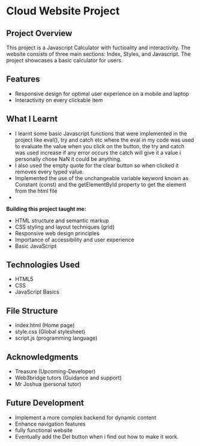 # Cloud Website Project

## Project Overview

This project is a Javascript Calculator with fuctioality and interactivity. The website consists of three main sections: Index, Styles, and Javascript. The project showcases a basic calculator for users.

## Features

- Responsive design for optimal user experience on a mobile and laptop
- Interactivity on every clickable item

## What I Learnt
- I learnt some basic Javascript functions that were implemented in the project like eval(), try and catch etc where the eval in my code was used to evaluate the value when you click on the button, the try and catch was used increase if any error occurs the catch will give it a value i personally chose NaN it could be anything.
- I also used the empty quote for the clear button so when clicked it removes every typed value.
- Implemented the use of the unchangeable variable keyword known as Constant (const) and the getElementById property to get the element from the html file
-   

**Building this project taught me:**
- HTML structure and semantic markup
- CSS styling and layout techniques (grid)
- Responsive web design principles
- Importance of accessibility and user experience
- Basic JavaScript

## Technologies Used

- HTML5
- CSS
- JavaScript Basics

## File Structure

- index.html (Home page)
- style.css (Global stylesheet)
- script.js (programming language)

## Acknowledgments

- Treasure (Upcoming-Developer)
- Web3bridge tutors (Guidance and support)
- Mr Joshua (personal tutor)

## Future Development

- Implement a more complex backend for dynamic content
- Enhance navigation features
- fully functional website
- Eventually add the Del button when i find out how to make it work.
